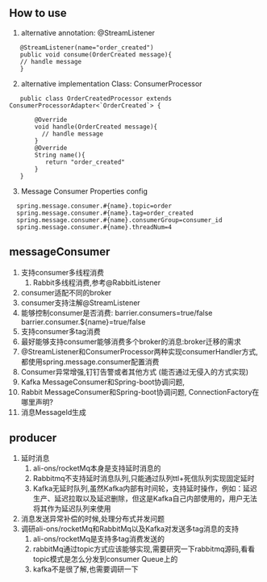 ## How to use

1. alternative annotation: @StreamListener
~~~
   @StreamListener(name="order_created")   
   public void consume(OrderCreated message){   
   // handle message   
   }
~~~
2. alternative implementation Class: ConsumerProcessor

~~~
   public class OrderCreatedProcessor extends ConsumerProcessorAdapter<`OrderCreated`> {

       @Override
       void handle(OrderCreated message){
         // handle message
       }
       @Override
       String name(){
          return "order_created"
       }
   }
~~~
3. Message Consumer Properties config   

 ~~~
   spring.message.consumer.#{name}.topic=order   
   spring.message.consumer.#{name}.tag=order_created   
   spring.message.consumer.#{name}.consumerGroup=consumer_id   
   spring.message.consumer.#{name}.threadNum=4   
~~~

## messageConsumer

1. 支持consumer多线程消费
   1. Rabbit多线程消费,参考@RabbitListener
2. consumer适配不同的broker
3. consumer支持注解@StreamListener
4. 能够控制consumer是否消费: barrier.consumers=true/false barrier.consumer.${name}=true/false
5. 支持consumer多tag消费
6. 最好能够支持consumer能够消费多个broker的消息:broker迁移的需求
7. @StreamListener和ConsumerProcessor两种实现consumerHandler方式,都使用spring.message.consumer配置消费
8. Consumer异常增强,钉钉告警或者其他方式 (能否通过无侵入的方式实现)
9. Kafka MessageConsumer和Spring-boot协调问题,
10. Rabbit MessageConsumer和Spring-boot协调问题, ConnectionFactory在哪里声明?
11. 消息MessageId生成

## producer

1. 延时消息
   1. ali-ons/rocketMq本身是支持延时消息的
   2. Rabbitmq不支持延时消息队列,只能通过队列ttl+死信队列实现固定延时
   3. Kafka无延时队列,虽然Kafka内部有时间轮，支持延时操作，例如：延迟生产、延迟拉取以及延迟删除，但这是Kafka自己内部使用的，用户无法将其作为延迟队列来使用
2. 消息发送异常补偿的时候,处理分布式并发问题
3. 调研ali-ons/rocketMq和RabbitMq以及Kafka对发送多tag消息的支持
   1. ali-ons/rocketMq是支持多tag消费发送的
   2. rabbitMq通过topic方式应该能够实现,需要研究一下rabbitmq源码,看看topic模式是怎么分发到consumer Queue上的
   3. kafka不是很了解,也需要调研一下